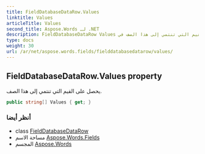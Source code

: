 ```yaml
---
title: FieldDatabaseDataRow.Values
linktitle: Values
articleTitle: Values
second_title: Aspose.Words لـ .NET
description: FieldDatabaseDataRow Values ملكية. يحصل على القيم التي تنتمي إلى هذا الصف في C#.
type: docs
weight: 30
url: /ar/net/aspose.words.fields/fielddatabasedatarow/values/
---
```

## FieldDatabaseDataRow.Values property

يحصل على القيم التي تنتمي إلى هذا الصف.

```csharp
public string[] Values { get; }
```

### أنظر أيضا

* class [FieldDatabaseDataRow](../)
* مساحة الاسم [Aspose.Words.Fields](../../../aspose.words.fields/)
* المجسم [Aspose.Words](../../../)
